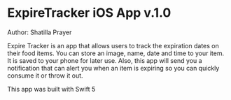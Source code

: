 # ExpireTracker iOS App v.1.0

Author: Shatilla Prayer

Expire Tracker is an app that allows users to track the expiration dates on their food items. You can store an image, name, date and time to your item. It is saved
to your phone for later use. Also, this app will send you a notification that can alert you when an item is expiring so you can quickly consume it or throw it out.

This app was built with Swift 5 
